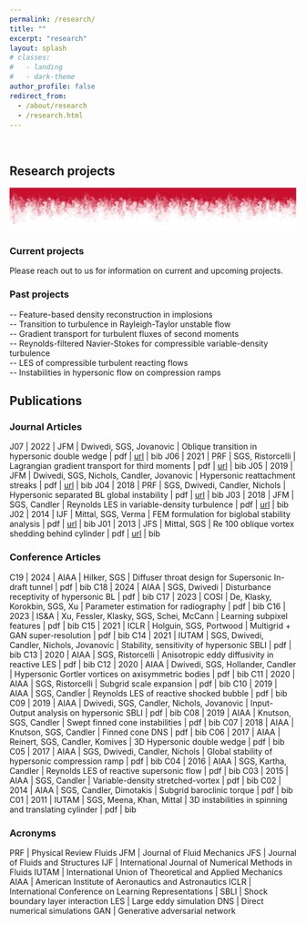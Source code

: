 ```yaml
---
permalink: /research/
title: ""
excerpt: "research"
layout: splash
# classes:
#   - landing
#   - dark-theme
author_profile: false
redirect_from: 
  - /about/research
  - /research.html
---
```


<br/>

## Research projects 
![](../images/rt_iowacolors.png)

### Current projects
Please reach out to us for information on current and upcoming projects.

### Past projects

-- Feature-based density reconstruction in implosions <br>
-- Transition to turbulence in Rayleigh-Taylor unstable flow <br>
-- Gradient transport for turbulent fluxes of second moments<br>
-- Reynolds-filtered Navier-Stokes for compressible variable-density turbulence <br>
-- LES of compressible turbulent reacting flows <br>
-- Instabilities in hypersonic flow on compression ramps <br>


## Publications 

<!-- <div class="pub"></div> -->
### Journal Articles 

J07 | 2022 | JFM | Dwivedi, SGS, Jovanovic |  Oblique transition in hypersonic double wedge | pdf |  [url](https://www.cambridge.org/core/journals/journal-of-fluid-mechanics/article/oblique-transition-in-hypersonic-doublewedge-flow/69E171F90F3CC7FCF4F7D8FA85F7ABC1) | bib
J06 | 2021 | PRF | SGS, Ristorcelli |  Lagrangian gradient transport for third moments | pdf |  [url](https://journals.aps.org/prfluids/abstract/10.1103/PhysRevFluids.6.023202) | bib 
J05 | 2019 | JFM | Dwivedi, SGS, Nichols, Candler, Jovanovic |  Hypersonic reattachment streaks | pdf |  [url](https://www.cambridge.org/core/journals/journal-of-fluid-mechanics/article/abs/reattachment-streaks-in-hypersonic-compression-ramp-flow-an-inputoutput-analysis/8FEEF5B0BCD0BB68A32C699420C72185) | bib
J04 | 2018 | PRF | SGS, Dwivedi, Candler, Nichols |  Hypersonic separated BL global instability | pdf | [url](https://journals.aps.org/prfluids/abstract/10.1103/PhysRevFluids.3.093901) | bib
J03 | 2018 | JFM | SGS, Candler |  Reynolds LES in variable-density turbulence | pdf |  [url](https://www.cambridge.org/core/journals/journal-of-fluid-mechanics/article/abs/subgridscale-effects-in-compressible-variabledensity-decaying-turbulence/E2971C0967CD9E246576AFF35EB03BFA) | bib
J02 | 2014 | IJF | Mittal, SGS, Verma |  FEM formulation for biglobal stability analysis | pdf |  [url](https://onlinelibrary.wiley.com/doi/10.1002/fld.3895) | bib
J01 | 2013 | JFS | Mittal, SGS | Re 100 oblique vortex shedding behind cylinder | pdf |  [url](https://www.sciencedirect.com/science/article/abs/pii/S0889974613002533) | bib


### Conference Articles 

C19 | 2024 | AIAA | Hilker, SGS |  Diffuser throat design for Supersonic In-draft tunnel | pdf | bib 
C18 | 2024 | AIAA | SGS, Dwivedi |  Disturbance receptivity of hypersonic BL | pdf | bib 
C17 | 2023 | COSI | De, Klasky, Korokbin, SGS, Xu  |  Parameter estimation for radiography | pdf  | bib
C16 | 2023 | IS&A | Xu, Fessler, Klasky, SGS, Schei, McCann |  Learning subpixel features | pdf  | bib
C15 | 2021 | ICLR | Holguin, SGS, Portwood |  Multigrid + GAN super-resolution | pdf | bib
C14 | 2021 | IUTAM | SGS, Dwivedi, Candler, Nichols, Jovanovic |  Stability, sensitivity of hypersonic SBLI | pdf | bib
C13 | 2020 | AIAA | SGS, Ristorcelli |  Anisotropic eddy diffusivity in reactive LES | pdf | bib
C12 | 2020 | AIAA | Dwivedi, SGS, Hollander, Candler |  Hypersonic Gortler vortices on axisymmetric bodies | pdf | bib
C11 | 2020 | AIAA | SGS, Ristorcelli |  Subgrid scale expansion | pdf | bib
C10 | 2019 | AIAA | SGS, Candler |  Reynolds LES of reactive shocked bubble | pdf | bib
C09 | 2019 | AIAA | Dwivedi,  SGS, Candler, Nichols, Jovanovic |  Input-Output analysis on hypersonic SBLI | pdf | bib
C08 | 2019 | AIAA | Knutson, SGS, Candler |  Swept finned cone instabilities | pdf | bib
C07 | 2018 | AIAA | Knutson, SGS, Candler |  Finned cone DNS | pdf | bib
C06 | 2017 | AIAA | Reinert, SGS, Candler, Komives |  3D Hypersonic double wedge | pdf | bib
C05 | 2017 | AIAA | SGS, Dwivedi, Candler, Nichols |  Global stability of hypersonic compression ramp | pdf | bib
C04 | 2016 | AIAA | SGS, Kartha, Candler |  Reynolds LES of reactive supersonic flow | pdf | bib
C03 | 2015 | AIAA | SGS, Candler |  Variable-density stretched-vortex | pdf | bib
C02 | 2014 | AIAA | SGS, Candler, Dimotakis |  Subgrid baroclinic torque | pdf | bib
C01 | 2011 | IUTAM | SGS, Meena, Khan, Mittal | 3D instabilities in spinning and translating cylinder | pdf | bib

### Acronyms 

PRF | Physical Review Fluids 
JFM | Journal of Fluid Mechanics
JFS | Journal of Fluids and Structures
IJF | International Journal of Numerical Methods in Fluids
IUTAM | International Union of Theoretical and Applied Mechanics
AIAA | American Institute of Aeronautics and Astronautics
ICLR | International Conference on Learning Representations
 |
SBLI | Shock boundary layer interaction
LES | Large eddy simulation
DNS | Direct numerical simulations
GAN  | Generative adversarial network


<!-- <details>
  <summary>2022 JFM X, Candler, Dwivedi, **analysis to quantify amplification of exogenous disturbances in compressible boundary** </summary>
  We employ global input–output analysis to quantify amplification of exogenous disturbances in compressible boundary layer flows. Using the spatial structure of the dominant response to time-periodic inputs, we explain the origin of steady reattachment streaks in a hypersonic flow over a compression ramp. Our analysis of the laminar shock–boundary layer interaction reveals that the streaks arise from a preferential amplification of upstream counter-rotating vortical perturbations with a specific spanwise wavelength. These streaks are associated with heat-flux striations at the wall near flow reattachment and they can trigger transition to turbulence. 
</details> 
<details>
  <summary>2022 PRF X, Candler, Dwivedi, Tom, Dick, **analysis to quantify amplification of exogenous disturbances in compressible boundary** </summary>
  We employ global input–output analysis to quantify amplification of exogenous disturbances in compressible boundary layer flows. Using the spatial structure of the dominant response to time-periodic inputs, we explain the origin of steady reattachment streaks in a hypersonic flow over a compression ramp. Our analysis of the laminar shock–boundary layer interaction reveals that the streaks arise from a preferential amplification of upstream counter-rotating vortical perturbations with a specific spanwise wavelength. These streaks are associated with heat-flux striations at the wall near flow reattachment and they can trigger transition to turbulence. 
</details>  -->
<!-- 
{: .grad_table } -->



